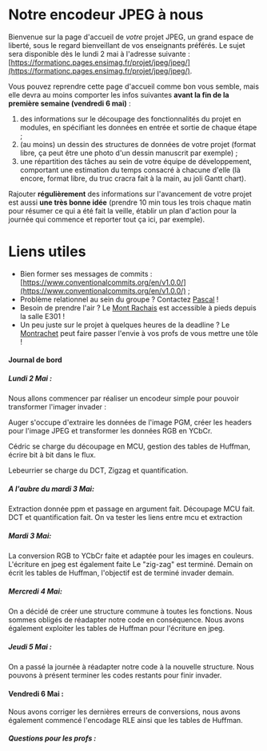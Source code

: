 # Notre encodeur JPEG à nous

Bienvenue sur la page d'accueil de _votre_ projet JPEG, un grand espace de liberté, sous le regard bienveillant de vos enseignants préférés.
Le sujet sera disponible dès le lundi 2 mai à l'adresse suivante : [https://formationc.pages.ensimag.fr/projet/jpeg/jpeg/](https://formationc.pages.ensimag.fr/projet/jpeg/jpeg/).

Vous pouvez reprendre cette page d'accueil comme bon vous semble, mais elle devra au moins comporter les infos suivantes **avant la fin de la première semaine (vendredi 6 mai)** :

1. des informations sur le découpage des fonctionnalités du projet en modules, en spécifiant les données en entrée et sortie de chaque étape ;
2. (au moins) un dessin des structures de données de votre projet (format libre, ça peut être une photo d'un dessin manuscrit par exemple) ;
3. une répartition des tâches au sein de votre équipe de développement, comportant une estimation du temps consacré à chacune d'elle (là encore, format libre, du truc cracra fait à la main, au joli Gantt chart).

Rajouter **régulièrement** des informations sur l'avancement de votre projet est aussi **une très bonne idée** (prendre 10 min tous les trois chaque matin pour résumer ce qui a été fait la veille, établir un plan d'action pour la journée qui commence et reporter tout ça ici, par exemple).

# Liens utiles

- Bien former ses messages de commits : [https://www.conventionalcommits.org/en/v1.0.0/](https://www.conventionalcommits.org/en/v1.0.0/) ;
- Problème relationnel au sein du groupe ? Contactez [Pascal](https://fr.wikipedia.org/wiki/Pascal,_le_grand_fr%C3%A8re) !
- Besoin de prendre l'air ? Le [Mont Rachais](https://fr.wikipedia.org/wiki/Mont_Rachais) est accessible à pieds depuis la salle E301 !
- Un peu juste sur le projet à quelques heures de la deadline ? Le [Montrachet](https://www.vinatis.com/achat-vin-puligny-montrachet) peut faire passer l'envie à vos profs de vous mettre une tôle !

#### Journal de bord
##### Lundi 2 Mai :
Nous allons commencer par réaliser un encodeur simple pour pouvoir transformer l'imager invader :

Auger s'occupe d'extraire les données de l'image PGM, créer les headers pour l'image JPEG et transformer les données RGB en YCbCr.

Cédric se charge du découpage en MCU, gestion des tables de Huffman, écrire bit à bit dans le flux. 

Lebeurrier se charge du DCT, Zigzag et quantification. 
##### A l'aubre du mardi 3 Mai:
Extraction donnée ppm et passage en argument fait.
Découpage MCU fait.
DCT et quantification fait.
On va tester les liens entre mcu et extraction

##### Mardi 3 Mai:
La conversion RGB to YCbCr faite et adaptée pour les images en couleurs.
L'écriture en jpeg est également faite
Le "zig-zag" est terminé.
Demain on écrit les tables de Huffman, l'objectif est de terminé invader demain.

##### Mercredi 4 Mai:
On a décidé de créer une structure commune à toutes les fonctions.
Nous sommes obligés de réadapter notre code en conséquence.
Nous avons également exploiter les tables de Huffman pour l'écriture en jpeg.

##### Jeudi 5 Mai :
On a passé la journée à réadapter notre code à la nouvelle structure.
Nous pouvons à présent terminer les codes restants pour finir invader.

#### Vendredi 6 Mai :
Nous avons corriger les dernières erreurs de conversions, nous avons également commencé l'encodage RLE ainsi que les tables de Huffman.


##### Questions pour les profs :


